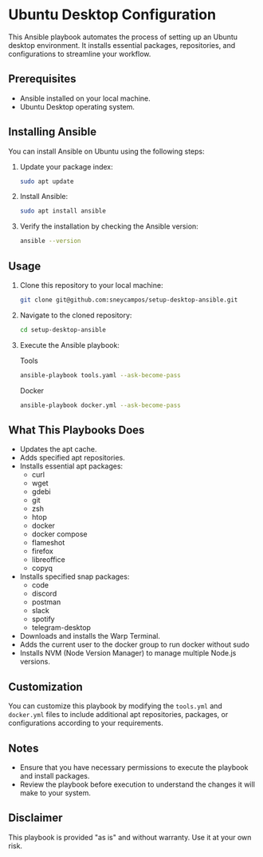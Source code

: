 # Ubuntu Desktop Configuration

This Ansible playbook automates the process of setting up an Ubuntu desktop environment. It installs essential packages, repositories, and configurations to streamline your workflow.

## Prerequisites

- Ansible installed on your local machine.
- Ubuntu Desktop operating system.

## Installing Ansible

You can install Ansible on Ubuntu using the following steps:

1. Update your package index:

    ```bash
    sudo apt update
    ```

2. Install Ansible:

    ```bash
    sudo apt install ansible
    ```

3. Verify the installation by checking the Ansible version:

    ```bash
    ansible --version
    ```

## Usage

1. Clone this repository to your local machine:

    ```bash
    git clone git@github.com:sneycampos/setup-desktop-ansible.git
    ```

2. Navigate to the cloned repository:

    ```bash
    cd setup-desktop-ansible
    ```

3. Execute the Ansible playbook:

    Tools
    ```bash
    ansible-playbook tools.yaml --ask-become-pass
    ```

    Docker
    ```bash
    ansible-playbook docker.yml --ask-become-pass
    ```

## What This Playbooks Does

- Updates the apt cache.
- Adds specified apt repositories.
- Installs essential apt packages:
    - curl
    - wget
    - gdebi
    - git
    - zsh
    - htop
    - docker
    - docker compose
    - flameshot
    - firefox
    - libreoffice
    - copyq
- Installs specified snap packages:
    - code
    - discord
    - postman
    - slack
    - spotify
    - telegram-desktop
- Downloads and installs the Warp Terminal.
- Adds the current user to the docker group to run docker without sudo
- Installs NVM (Node Version Manager) to manage multiple Node.js versions.

## Customization

You can customize this playbook by modifying the `tools.yml` and `docker.yml` files to include additional apt repositories, packages, or configurations according to your requirements.

## Notes

- Ensure that you have necessary permissions to execute the playbook and install packages.
- Review the playbook before execution to understand the changes it will make to your system.

## Disclaimer

This playbook is provided "as is" and without warranty. Use it at your own risk.
